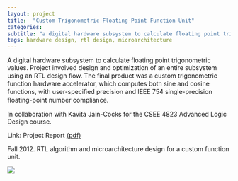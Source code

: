 ```yaml
---
layout: project
title:  "Custom Trigonometric Floating-Point Function Unit"
categories: 
subtitle: "a digital hardware subsystem to calculate floating point trigonometric values "
tags: hardware design, rtl design, microarchitecture
---
```


A digital hardware subsystem to calculate floating point trigonometric values.
Project involved design and optimization of an entire subsystem using an RTL design ﬂow. 
The final product was a custom trigonometric function hardware accelerator,
which computes both sine and cosine functions, with user-speciﬁed precision
and IEEE 754 single-precision ﬂoating-point number compliance.


In collaboration with Kavita Jain-Cocks for the CSEE 4823 Advanced Logic Design course.

Link: Project Report <a href="{{ site.baseurl }}/projects/files/ald_report.pdf">(pdf)</a>

Fall 2012. RTL algorithm and microarchitecture design for a custom function unit.

<img src="{{ site.baseurl }}/projects/images/ald.png" />